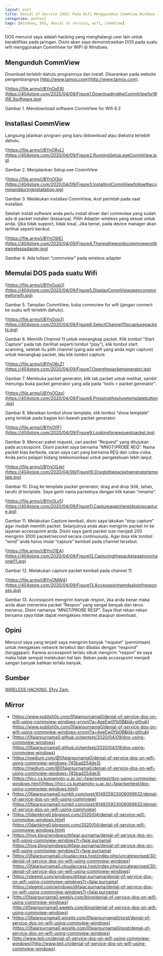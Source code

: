 ```yaml
---
layout: post
title: Denial of Service (DOS) Pada Wifi Menggunakan CommView Windows
categories: pentest
tags: [Windows, DOS, denial of service, wifi, CommView]
---
```


DOS menurut saya adalah hacking yang menghalangi user lain untuk beraktifitas pada jaringan. Disini akan saya demonstrasikan DOS pada suatu wifi menggunakan CommView for WIFI di Windows.

## Mengunduh CommView

Download terlebih dahulu programnya dan install. Disarankan pada website pengembangnya [http://www.tamos.com](http://www.tamos.com).

![https://file.army/i/BYnOxE9](https://404store.com/2020/04/09/Figure1.DownloadingtheCommViewforWifi6.3software.jpg)

Gambar 1\. Mendownload software CommView for Wifi 6.3



## Installasi CommView

Langsung jalankan program yang baru didownload atau diekstra terlebih dahulu.

![https://file.army/i/BYnORyL](https://404store.com/2020/04/09/Figure2.RunningSetup.exeCommView.jpg)

Gambar 2\. Menjalankan Setup.exe CommView



![https://file.army/i/BYnOI3o](https://404store.com/2020/04/09/Figure3.InstallingCommViewfollowthecommandduringinstallation.jpg)

Gambar 3\. Melakukan installasi CommView, ikuti perintah pada saat installasi.



Setelah install software anda perlu install driver dari commview yang sudah ada di packet installer (biasanya). Pillih Adapter wireless yang sesuai untuk anda. (jika tidak support, tidak bisa). Jika benar, pada device manager akan terlihat seperti berikut:

![https://file.army/i/BYnOStE](https://404store.com/2020/04/09/Figure4.Thereisthewordscommviewonthewirelessadapter.jpg)

Gambar 4\. Ada tulisan “commview” pada wireless adapter



## Memulai DOS pada suatu Wifi

![https://file.army/i/BYnOuxU](https://404store.com/2020/04/09/Figure5.DisplayCommViewopencommviewforwifi.jpg)

Gambar 5\. Tampilan CommView, buka commview for wifi (jangan connect ke suatu wifi terlebih dahulu).



![https://file.army/i/BYnOvp3](https://404store.com/2020/04/09/Figure6.SelectChannel11tocapturepackets.jpg)

Gambar 6\. Memilih Channel 11 untuk menangkap packet. Klik tombol “Start Capture” pada tab (terlihat seperti tombol “play”), klik tombol start scanning, setelah itu pilih channel (yang ada wifi yang anda ingin capture) untuk menangkap packet, lalu klik tombol capture.



![https://file.army/i/BYnO6cZ](https://404store.com/2020/04/09/Figure7.Openthepacketgenerator.jpg)

Gambar 7\. Membuka packet generator, klik tab packet untuk melihat, sambil menungu buka packet generator yang ada pada “tools > packet generator”.



![https://file.army/i/BYnOOzq](https://404store.com/2020/04/09/Figure8.Pressingtheshowtemplatebutton.jpg)

Gambar 8\. Menekan tombol show template, klik tombol “show template” yang terletak pada bagian kiri-bawah packet generator.



![https://file.army/i/BYnOl1F](https://404store.com/2020/04/09/Figure9.Lookingforarequestpacket.jpg)

Gambar 9\. Mencari paket request, cari packet “Request” yang ditujukan pada accesspoint. Disini packet saya bernama “MNGT\PROBE REQ”. Nama packet bias berbeda, saran saya cari yang bernama REQ dan coba-coba. Anda perlu pelajari bidang telekomunikasi untuk pengetahuan lebih lanjut.



![https://file.army/i/BYnOGJe](https://404store.com/2020/04/09/Figure10.Dragtothepacketgeneratortemplate.jpg)

Gambar 10\. Drag ke template packet generator, drag and drop (klik, tahan, taruh) di template. Saya ganti nama packetnya dengan klik kanan “rename”.



![https://file.army/i/BYnOLy5](https://404store.com/2020/04/09/Figure11.CaptureagainhereIdostopcapture.jpg)

Gambar 11\. Melakukan Capture kembali, disini saya lakukan “stop capture” agar mudah memilih packet. Selanjutnya anda akan mengirim packet ini ke layanan accesspoint anda. Disini saya ganti packet size menjadi 200 mengirim 3000 packet/second secara continuously. Agar bisa klik tombol “send” anda harus mulai “capture” kembali pada channel tersebut.



![https://file.army/i/BYnO1EA](https://404store.com/2020/04/09/Figure12.Capturingthepacketagainonchannel11.jpg)

Gambar 12\. Melakukan capture packet kembali pada channel 11.



![https://file.army/i/BYnOMW4](https://404store.com/2020/04/09/Figure13.Accesspointsendsalotofresponses.jpg)

Gambar 13\. Accesspoint mengirim banyak respon, jika anda benar maka anda akan menerima packet “Respon” yang sangat benyak dan terus menerus. Disini namanya “MNGT/PROBE RESP”. Saya lihat rekan-rekan bersama saya tidak dapat mengakses internet ataupun download.



## Opini

Menurut saya yang terjadi saya mengirim banyak “request” (permintaan) untuk mengakses network tersebut dan dibalas dengan “respond” (tanggapan). Karena accesspoint terlalu sibuk mengirim “respon” ke saya maka tidak sempat melakukan hal lain. Beban pada accesspoint menjadi sangan banyak bahkan terlalu banyak.

## Sumber

[WIRELESS HACKING, Efvy Zam.](https://www.goodreads.com/book/show/30254807-buku-sakti-wireless-hacking)

## Mirror

*   [https://www.publish0x.com/0fajarpurnama0/denial-of-service-dos-on-wifi-using-commview-windows-xrvvnl?a=4oeEw0Yb0B&tid=github](https://www.publish0x.com/0fajarpurnama0/denial-of-service-dos-on-wifi-using-commview-windows-xrvvnl?a=4oeEw0Yb0B&tid=github)
*   [https://0fajarpurnama0.github.io/pentest/2020/04/09/dos-using-commview-windows](https://0fajarpurnama0.github.io/pentest/2020/04/09/dos-using-commview-windows)
*   [https://medium.com/@0fajarpurnama0/denial-of-service-dos-on-wifi-using-commview-windows-745bad254de3](https://medium.com/@0fajarpurnama0/denial-of-service-dos-on-wifi-using-commview-windows-745bad254de3)
*   [https://hicc.cs.kumamoto-u.ac.jp/~fajar/pentest/dos-using-commview-windows.html](https://hicc.cs.kumamoto-u.ac.jp/~fajar/pentest/dos-using-commview-windows.html)
*   [https://0fajarpurnama0.tumblr.com/post/614925923008069632/denial-of-service-dos-on-wifi-using-commview](https://0fajarpurnama0.tumblr.com/post/614925923008069632/denial-of-service-dos-on-wifi-using-commview)
*   [https://0darkking0.blogspot.com/2020/04/denial-of-service-wifi-commview-windows.html](https://0darkking0.blogspot.com/2020/04/denial-of-service-wifi-commview-windows.html)
*   [https://hive.blog/windows/@fajar.purnama/denial-of-service-dos-on-wifi-using-commview-windows?r=fajar.purnama](https://hive.blog/windows/@fajar.purnama/denial-of-service-dos-on-wifi-using-commview-windows?r=fajar.purnama)
*   [https://0fajarpurnama0.cloudaccess.host/index.php/uncategorised/30-denial-of-service-dos-on-wifi-using-commview-windows](https://0fajarpurnama0.cloudaccess.host/index.php/uncategorised/30-denial-of-service-dos-on-wifi-using-commview-windows)
*   [https://steemit.com/windows/@fajar.purnama/denial-of-service-dos-on-wifi-using-commview-windows?r=fajar.purnama](https://steemit.com/windows/@fajar.purnama/denial-of-service-dos-on-wifi-using-commview-windows?r=fajar.purnama)
*   [http://0fajarpurnama0.weebly.com/blog/denial-of-service-dos-on-wifi-using-commview-windows](http://0fajarpurnama0.weebly.com/blog/denial-of-service-dos-on-wifi-using-commview-windows)
*   [https://0fajarpurnama0.wixsite.com/0fajarpurnama0/post/denial-of-service-dos-on-wifi-using-commview-windows](https://0fajarpurnama0.wixsite.com/0fajarpurnama0/post/denial-of-service-dos-on-wifi-using-commview-windows)
*   [http://www.teiii.cn/denial-of-service-dos-on-wifi-using-commview-windows](http://www.teiii.cn/denial-of-service-dos-on-wifi-using-commview-windows)
